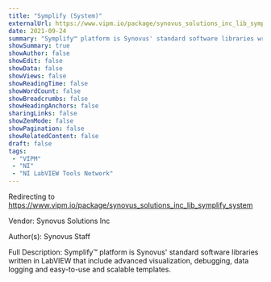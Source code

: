 ```yaml
---
title: "Symplify (System)"
externalUrl: https://www.vipm.io/package/synovus_solutions_inc_lib_symplify_system
date: 2021-09-24
summary: "Symplify™ platform is Synovus' standard software libraries written in LabVIEW that include advanced visualization, debugging, data logging and easy-to-use and scalable templates."
showSummary: true
showAuthor: false
showEdit: false
showData: false
showViews: false
showReadingTime: false
showWordCount: false
showBreadcrumbs: false
showHeadingAnchors: false
sharingLinks: false
showZenMode: false
showPagination: false
showRelatedContent: false
draft: false
tags:
 - "VIPM"
 - "NI"
 - "NI LabVIEW Tools Network"
---
```


Redirecting to https://www.vipm.io/package/synovus_solutions_inc_lib_symplify_system

Vendor: Synovus Solutions Inc

Author(s): Synovus Staff
 
Full Description:
Symplify™ platform is Synovus' standard software libraries written in LabVIEW that include advanced visualization, debugging, data logging and easy-to-use and scalable templates.